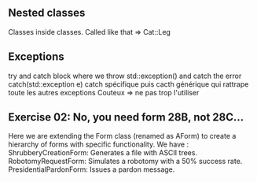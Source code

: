 ## Nested classes
Classes inside classes. Called like that => Cat::Leg

## Exceptions
try and catch block where we throw std::exception() and catch the error catch(std::exception e)
catch spécifique puis cacth générique qui rattrape toute les autres exceptions
Couteux => ne pas trop l'utiliser

## Exercise 02: No, you need form 28B, not 28C...
Here we are extending the Form class (renamed as AForm) to create a hierarchy of forms with specific functionality. We have :
ShrubberyCreationForm: Generates a file with ASCII trees.
RobotomyRequestForm: Simulates a robotomy with a 50% success rate.
PresidentialPardonForm: Issues a pardon message.
